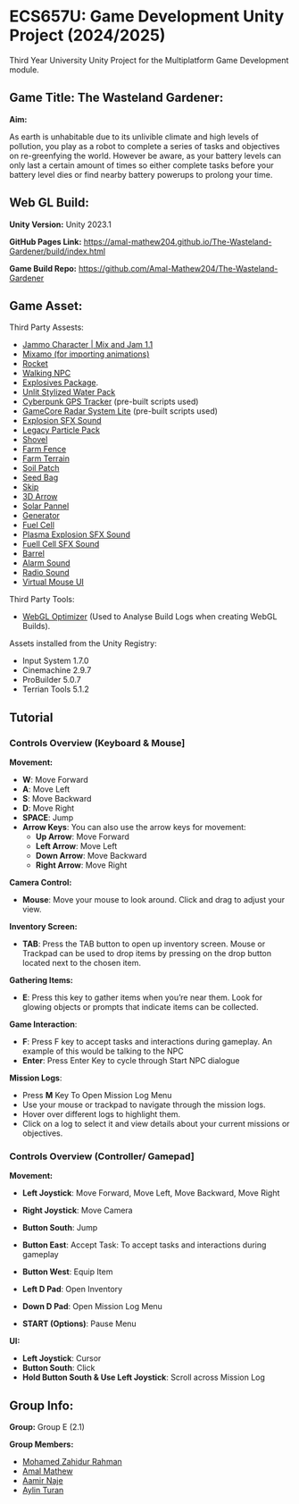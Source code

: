 # ECS657U: Game Development Unity Project (2024/2025)
Third Year University Unity Project for the Multiplatform Game Development module.


## Game Title: The Wasteland Gardener:
__Aim:__

As earth is unhabitable due to its unlivible climate and high levels of pollution, you play as a robot to complete a series of tasks and objectives on re-greenfying the world. However be aware, as your battery levels can only last a certain amount of times so either complete tasks before your battery level dies or find nearby battery powerups to prolong your time.

## Web GL Build:
__Unity Version:__ Unity 2023.1

__GitHub Pages Link:__ https://amal-mathew204.github.io/The-Wasteland-Gardener/build/index.html

__Game Build Repo:__ https://github.com/Amal-Mathew204/The-Wasteland-Gardener

## Game Asset:
Third Party Assests:
* [Jammo Character | Mix and Jam 1.1](https://assetstore.unity.com/packages/3d/characters/jammo-character-mix-and-jam-158456?srsltid=AfmBOooTRYysbq1T2GOEt7QOrpRF8EXbNHmFyoquy1aLwUDVvBmj96DS)
* [Mixamo (for importing animations)](https://www.mixamo.com/)
* [Rocket](https://assetstore.unity.com/packages/3d/vehicles/space/rocket-cartoon-capsule-196997)
* [Walking NPC](https://www.cgtrader.com/items/3208164/download-page)
* [Explosives Package](https://assetstore.unity.com/packages/3d/props/explosives-package-8093).
* [Unlit Stylized Water Pack](https://assetstore.unity.com/packages/2d/textures-materials/water/unlit-stylized-water-pack-142285)
* [Cyberpunk GPS Tracker](https://www.cgtrader.com/items/3339615/download-page) (pre-built scripts used)
* [GameCore Radar System Lite](https://assetstore.unity.com/packages/tools/game-toolkits/game-core-radar-system-lite-226229) (pre-built scripts used)
* [Explosion SFX Sound](https://mixkit.co/free-sound-effects/explosion/)
* [Legacy Particle Pack](https://assetstore.unity.com/packages/vfx/particles/legacy-particle-pack-73777)
* [Shovel](https://rigmodels.com/model.php?view=Stylized_Western_Shovel-3d-model__0ce7943480e84766848cf8603d439b96&searchkeyword=shovel&manualsearch=1#google_vignette)
* [Farm Fence](https://assetstore.unity.com/packages/3d/props/stylized-farm-asset-pack-small-276993)
* [Farm Terrain](https://assetstore.unity.com/packages/2d/textures-materials/floors/outdoor-ground-textures-12555)
* [Soil Patch](https://assetstore.unity.com/packages/3d/vegetation/plants/cartoon-farm-crops-79777)
* [Seed Bag](https://sketchfab.com/3d-models/seed-bag-93dfc2af49bb464f8754ed0ee1cbf912)
* [Skip](https://rigmodels.com/model.php?view=Trash_Container_1_PBR-3d-model__1e571d71692e489d9c0ca51a0b7bf8ce&searchkeyword=garbage%20container&manualsearch=1#google_vignettehttps://rigmodels.com/model.php?view=Trash_Container_1_PBR-3d-model__1e571d71692e489d9c0ca51a0b7bf8ce&searchkeyword=garbage%20container&manualsearch=1#google_vignette)
* [3D Arrow](https://sketchfab.com/3d-models/direction-arrow-6ef46718c7b242e39fcad7f27ee858a5)
* [Solar Pannel](https://assetstore.unity.com/packages/3d/props/industrial/high-quality-solar-panel-175231)
* [Generator](https://sketchfab.com/3d-models/scifi-style-generator-c218cb5146eb47539fee5ff8801508f9)
* [Fuel Cell](https://rigmodels.com/model.php?view=Sci-fi_Energy_Cell-3d-model__cd0038c1c98d495a97a2892f83da57ab&manualsearch=1)
* [Plasma Explosion SFX Sound](https://assetstore.unity.com/packages/audio/sound-fx/electric-shock-sfx-303475)
* [Fuell Cell SFX Sound](https://assetstore.unity.com/packages/audio/sound-fx/electric-shock-sfx-303475)
* [Barrel](https://www.cgtrader.com/free-3d-models/industrial/other/barrel-840717c0-68a3-4780-8c1d-bc32876ff980)
* [Alarm Sound](https://mixkit.co/free-sound-effects/discover/warning/)
* [Radio Sound](https://mixkit.co/free-sound-effects/static/)
* [Virtual Mouse UI](https://www.flaticon.com/free-icon/cursor_3771677?term=cursor&page=1&position=36&origin=tag&related_id=3771677)

Third Party Tools:
* [WebGL Optimizer](https://assetstore.unity.com/packages/tools/utilities/webgl-optimizer-230446) (Used to Analyse Build Logs when creating WebGL Builds).

Assets installed from the Unity Registry: 
* Input System 1.7.0
* Cinemachine 2.9.7
* ProBuilder 5.0.7
* Terrian Tools 5.1.2

## Tutorial
### Controls Overview (Keyboard & Mouse]

__Movement:__

* __W__: Move Forward
* __A__: Move Left
* __S__: Move Backward
* __D__: Move Right
* __SPACE__: Jump
* __Arrow Keys__: You can also use the arrow keys for movement:
  * __Up Arrow__: Move Forward
  * __Left Arrow__: Move Left
  * __Down Arrow__: Move Backward
  * __Right Arrow__: Move Right


__Camera Control:__

* __Mouse__: Move your mouse to look around. Click and drag to adjust your view.

__Inventory Screen:__
* __TAB__: Press the TAB button to open up inventory screen. Mouse or Trackpad can be used to drop items by pressing on the drop button located next to the chosen item. 

__Gathering Items:__

* __E__: Press this key to gather items when you’re near them. Look for glowing objects or prompts that indicate items can be collected.

__Game Interaction__:
* __F__: Press F key to accept tasks and interactions during gameplay. An example of this would be talking to the NPC
* __Enter__: Press Enter Key to cycle through Start NPC dialogue

__Mission Logs__:
* Press __M__ Key To Open Mission Log Menu
* Use your mouse or trackpad to navigate through the mission logs.
* Hover over different logs to highlight them.
* Click on a log to select it and view details about your current missions or objectives.

### Controls Overview (Controller/ Gamepad]

__Movement:__

* __Left Joystick__: Move Forward, Move Left, Move Backward, Move Right
* __Right Joystick__: Move Camera
  
* __Button South__: Jump
* __Button East__: Accept Task: To accept tasks and interactions during gameplay
* __Button West__: Equip Item

* __Left D Pad__: Open Inventory
* __Down D Pad__: Open Mission Log Menu
  
* __START (Options)__: Pause Menu

__UI:__

* __Left Joystick__: Cursor
* __Button South__: Click
* __Hold Button South & Use Left Joystick__: Scroll across Mission Log


## Group Info:
__Group:__ Group E (2.1)

__Group Members:__

* [Mohamed Zahidur Rahman](https://github.com/Zahid2104)
* [Amal Mathew](https://github.com/Amal-Mathew204)
* [Aamir Naje](https://github.com/aamirnaje)
* [Aylin Turan](https://github.com/Aylinx13)
